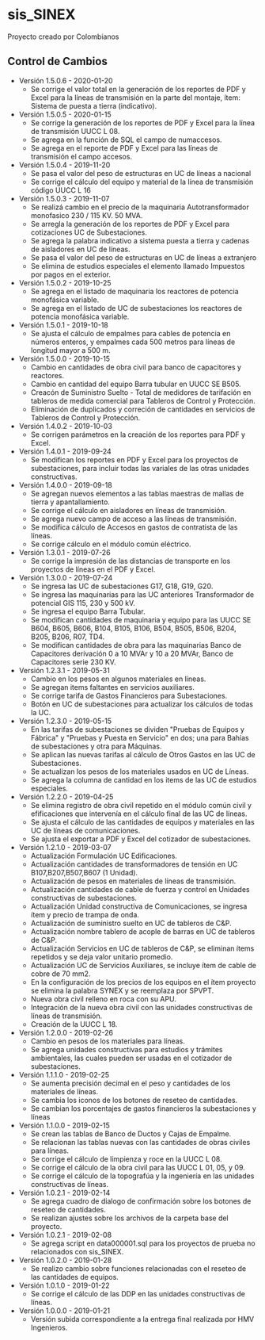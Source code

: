 # sis_SINEX
Proyecto creado por Colombianos

## Control de Cambios
* Versión 1.5.0.6 - 2020-01-20
  * Se corrige el valor total en la generación de los reportes de PDF y Excel para la líneas de transmisión en la parte del montaje, ítem: Sistema de puesta a tierra (indicativo).
* Versión 1.5.0.5 - 2020-01-15
  * Se corrige la generación de los reportes de PDF y Excel para la línea de transmisión UUCC L 08.
  * Se agrega en la función de SQL el campo de numaccesos.
  * Se agrega en el reporte de PDF y Excel para las líneas de transmisión el campo accesos.
* Versión 1.5.0.4 - 2019-11-20
  * Se pasa el valor del peso de estructuras en UC de líneas a nacional
  * Se corrige el cálculo del equipo y material de la línea de transmisión código UUCC L 16
* Versión 1.5.0.3 - 2019-11-07
  * Se realizá cambio en el precio de la maquinaria Autotransformador monofasico 230 / 115 KV. 50 MVA.
  * Se arregla la generación de los reportes de PDF y Excel para cotizaciones UC de Subestaciones.
  * Se agrega la palabra indicativo a sistema puesta a tierra y cadenas de aisladores en UC de líneas.
  * Se pasa el valor del peso de estructuras en UC de líneas a extranjero
  * Se elimina de estudios especiales el elemento llamado Impuestos por pagos en el exterior.
* Versión 1.5.0.2 - 2019-10-25
  * Se agrega en el listado de maquinaria los reactores de potencia monofásica variable.
  * Se agrega en el listado de UC de subestaciones los reactores de potencia monofásica variable.
* Versión 1.5.0.1 - 2019-10-18
  * Se ajusta el cálculo de empalmes para cables de potencia en números enteros, y empalmes cada 500 metros para líneas de longitud mayor a 500 m.
* Versión 1.5.0.0 - 2019-10-15
  * Cambio en cantidades de obra civil para banco de capacitores y reactores.
  * Cambio en cantidad del equipo Barra tubular en UUCC SE B505.
  * Creacón de Suministro Suelto - Total de medidores de tarifación en tableros de medida comercial para Tableros de Control y Protección.
  * Eliminación de duplicados y correción de cantidades en servicios de Tableros de Control y Protección.
* Versión 1.4.0.2 - 2019-10-03
  * Se corrigen parámetros en la creación de los reportes para PDF y Excel.
* Versión 1.4.0.1 - 2019-09-24
  * Se modifican los reportes en PDF y Excel para los proyectos de subestaciones, para incluir todas las variales de las otras unidades constructivas.
* Versión 1.4.0.0 - 2019-09-18
  * Se agregan nuevos elementos a las tablas maestras de mallas de tierra y apantallamiento.
  * Se corrige el cálculo en aisladores en líneas de transmisión.
  * Se agrega nuevo campo de acceso a las líneas de transmisión.
  * Se modifica cálculo de Accesos en gastos de contratista de las líneas.
  * Se corrige cálculo en el módulo común eléctrico.
* Versión 1.3.0.1 - 2019-07-26
  * Se corrige la impresión de las distancias de transporte en los proyectos de líneas en el PDF y Excel.
* Versión 1.3.0.0 - 2019-07-24
  * Se ingresa las UC de subestaciones G17, G18, G19, G20.
  * Se ingresa las maquinarias para las UC anteriores Transformador de potencial GIS 115, 230 y 500 kV.
  * Se ingresa el equipo Barra Tubular.
  * Se modifican cantidades de maquinaria y equipo para las UUCC SE B604, B605, B606, B104, B105, B106, B504, B505, B506, B204, B205, B206, R07, TD4.
  * Se modifican cantidades de obra para las maquinarias Banco de Capacitores derivación 0 a 10 MVAr y 10 a 20 MVAr, Banco de Capacitores serie 230 KV.
* Versión 1.2.3.1 - 2019-05-31
  * Cambio en los pesos en algunos materiales en líneas.
  * Se agregan items faltantes en servicios auxiliares.
  * Se corrige tarifa de Gastos Financieros para Subestaciones.
  * Botón en UC de subestaciones para actualizar los cálculos de todas la UC.
* Versión 1.2.3.0 - 2019-05-15
  * En las tarifas de subestaciones se dividen "Pruebas de Equipos y Fábrica" y "Pruebas y Puesta en Servicio" en dos; una para Bahías de subestaciones y otra para Máquinas.
  * Se aplican las nuevas tarifas al cálculo de Otros Gastos en las UC de Subestaciones.
  * Se actualizan los pesos de los materiales usados en UC de Líneas.
  * Se agrega la columna de cantidad en los items de las UC de estudios especiales.
* Versión 1.2.2.0 - 2019-04-25
  * Se elimina registro de obra civil repetido en el módulo común civil y efificaciones que intervenía en el cálculo final de las UC de líneas.
  * Se ajusta el cálculo de las cantidades de equipos y materiales en las UC de líneas de comunicaciones.
  * Se ajusta el exportar a PDF y Excel del cotizador de subestaciones.	
* Versión 1.2.1.0 - 2019-03-07
  * Actualización Formulación UC Edificaciones.
  * Actualización cantidades de transformadores de tensión en UC B107,B207,B507,B607 (1 Unidad).
  * Actualización de pesos en materiales de líneas de transmisión.
  * Actualización cantidades de cable de fuerza y control en Unidades constructivas de subestaciones.
  * Actualización Unidad constructiva de Comunicaciones, se ingresa ítem y precio de trampa de onda.
  * Actualización de suministro suelto en UC de tableros de C&P.
  * Actualización nombre tablero de acople de barras en UC de tableros de C&P.
  * Actualización Servicios en UC de tableros de C&P, se eliminan ítems repetidos y se deja valor unitario promedio.
  * Actualización UC de Servicios Auxiliares, se incluye ítem de cable de cobre de 70 mm2.
  * En la configuración de los precios de los equipos en el ítem proyecto se elimina la palabra SYNEX y se reemplaza por SPVPT.
  * Nueva obra civil relleno en roca con su APU.
  * Integración de la nueva obra civil con las unidades constructivas de líneas de transmisión.
  * Creación de la UUCC L 18.
* Versión 1.2.0.0 - 2019-02-26
  * Cambio en pesos de los materiales para líneas.
  * Se agrega unidades constructivas para estudios y trámites ambientales, las cuales pueden ser usadas en el cotizador de subestaciones.
* Versión 1.1.1.0 - 2019-02-25
  * Se aumenta precisión decimal en el peso y cantidades de los materiales de líneas.
  * Se cambia los iconos de los botones de reseteo de cantidades.
  * Se cambian los porcentajes de gastos financieros la subestaciones y líneas
* Versión 1.1.0.0 - 2019-02-15
  * Se crean las tablas de Banco de Ductos y Cajas de Empalme.
  * Se relacionan las tablas nuevas con las cantidades de obras civiles para líneas.
  * Se corrige el cálculo de limpienza y roce en la UUCC L 08.
  * Se corrige el cálculo de la obra civil para las UUCC L 01, 05, y 09.
  * Se corrige el cálculo de la topografúa y la ingeniería en las unidades constructivas de líneas.
* Versión 1.0.2.1 - 2019-02-14
  * Se agrega cuadro de dialogo de confirmación sobre los botones de reseteo de cantidades.
  * Se realizan ajustes sobre los archivos de la carpeta base del proyecto.
* Versión 1.0.2.1 - 2019-02-08
  * Se agrega script en data000001.sql para los proyectos de prueba no relacionados con sis_SINEX.  
* Versión 1.0.2.0 - 2019-01-28
  * Se realizo cambio sobre funciones relacionadas con el reseteo de las cantidades de equipos.
* Versión 1.0.1.0 - 2019-01-22
  * Se corrige el cálculo de las DDP en las unidades constructivas de líneas.
* Versión 1.0.0.0 - 2019-01-21
  * Versión subida correspondiente a la entrega final realizada por HMV Ingenieros.

